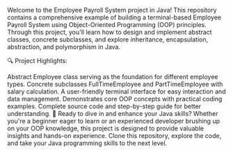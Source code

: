 Welcome to the Employee Payroll System project in Java! This repository contains a comprehensive example of building a terminal-based Employee Payroll System using Object-Oriented Programming (OOP) principles. Through this project, you'll learn how to design and implement abstract classes, concrete subclasses, and explore inheritance, encapsulation, abstraction, and polymorphism in Java.

🔍 Project Highlights:

Abstract Employee class serving as the foundation for different employee types.
Concrete subclasses FullTimeEmployee and PartTimeEmployee with salary calculation.
A user-friendly terminal interface for easy interaction and data management.
Demonstrates core OOP concepts with practical coding examples.
Complete source code and step-by-step guide for better understanding.
🚀 Ready to dive in and enhance your Java skills? Whether you're a beginner eager to learn or an experienced developer brushing up on your OOP knowledge, this project is designed to provide valuable insights and hands-on experience. Clone this repository, explore the code, and take your Java programming skills to the next level.

